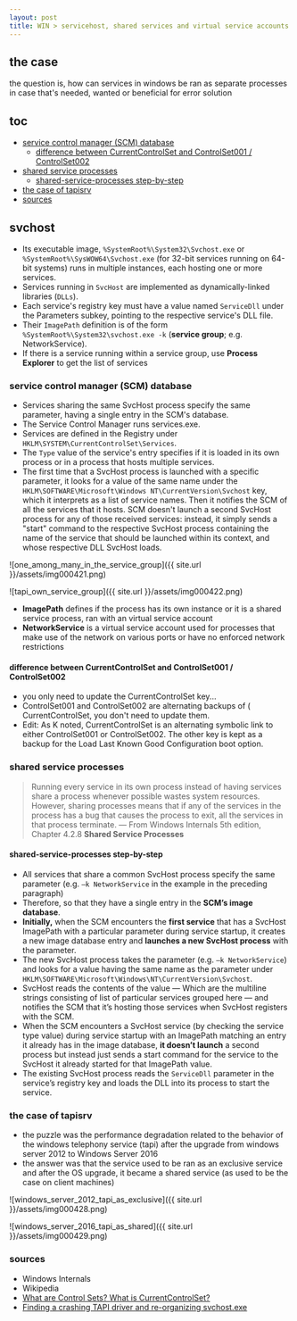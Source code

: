 ```yaml
---
layout: post
title: WIN > servicehost, shared services and virtual service accounts
---
```

## the case	
the question is, how can services in windows be ran as separate processes in case that's needed, wanted or beneficial for error solution

## toc
<!-- TOC -->

- [service control manager (SCM) database](#service-control-manager-scm-database)
    - [difference between CurrentControlSet and ControlSet001 / ControlSet002](#difference-between-currentcontrolset-and-controlset001--controlset002)
- [shared service processes](#shared-service-processes)
    - [shared-service-processes step-by-step](#shared-service-processes-step-by-step)
- [the case of tapisrv](#the-case-of-tapisrv)
- [sources](#sources)

<!-- /TOC -->

## svchost
* Its executable image, `%SystemRoot%\System32\Svchost.exe` or `%SystemRoot%\SysWOW64\Svchost.exe` (for 32-bit services running on 64-bit systems) runs in multiple instances, each hosting one or more services.
* Services running in `SvcHost` are implemented as dynamically-linked libraries (`DLLs`). 
* Each service's registry key must have a value named `ServiceDll` under the Parameters subkey, pointing to the respective service's DLL file. 
* Their `ImagePath` definition is of the form `%SystemRoot%\System32\svchost.exe -k` (**service group**; e.g. NetworkService). 
* If there is a service running within a service group, use **Process Explorer** to get the list of services

### service control manager (SCM) database
* Services sharing the same SvcHost process specify the same parameter, having a single entry in the SCM's database. 
* The Service Control Manager runs services.exe. 
* Services are defined in the Registry under `HKLM\SYSTEM\CurrentControlSet\Services`. 
* The `Type` value of the service's entry specifies if it is loaded in its own process or in a process that hosts multiple services.
* The first time that a SvcHost process is launched with a specific parameter, it looks for a value of the same name under the `HKLM\SOFTWARE\Microsoft\Windows NT\CurrentVersion\Svchost` key, which it interprets as a list of service names. Then it notifies the SCM of all the services that it hosts. SCM doesn't launch a second SvcHost process for any of those received services: instead, it simply sends a "start" command to the respective SvcHost process containing the name of the service that should be launched within its context, and whose respective DLL SvcHost loads.

![one_among_many_in_the_service_group]({{ site.url }}/assets/img000421.png)

![tapi_own_service_group]({{ site.url }}/assets/img000422.png)

* **ImagePath** defines if the process has its own instance or it is a shared service process, ran with an virtual service account 
* **NetworkService** is a virtual service account used for processes that make use of the network on various ports or have no enforced network restrictions

#### difference between CurrentControlSet and ControlSet001 / ControlSet002
* you only need to update the CurrentControlSet key...
* ControlSet001 and ControlSet002 are alternating backups of ( CurrentControlSet, you don't need to update them.
* Edit: As K noted, CurrentControlSet is an alternating symbolic link to either ControlSet001 or ControlSet002. The other key is kept as a backup for the Load Last Known Good Configuration boot option.

### shared service processes
> Running every service in its own process instead of having services share a process whenever possible wastes system resources. However, sharing processes means that if any of the services in the process has a bug that causes the process to exit, all the services in that process terminate. 
— From Windows Internals 5th edition, Chapter 4.2.8 **Shared Service Processes**

#### shared-service-processes step-by-step
* All services that share a common SvcHost process specify the same parameter (e.g. `–k NetworkService` in the example in the preceding paragraph) 
* Therefore, so that they have a single entry in the **SCM’s image database**. 
* **Initially,** when the SCM encounters the **first service** that has a SvcHost ImagePath with a particular parameter during service startup, it creates a new image database entry and **launches a new SvcHost process** with the parameter. 
* The new SvcHost process takes the parameter (e.g. `–k NetworkService`) and looks for a value having the same name as the parameter under `HKLM\SOFTWARE\Microsoft\Windows\NT\CurrentVersion\Svchost`. 
* SvcHost reads the contents of the value — Which are the multiline strings consisting of list of particular services grouped here — and notifies the SCM that it’s hosting those services when SvcHost registers with the SCM.
* When the SCM encounters a SvcHost service (by checking the service type value) during service startup with an ImagePath matching an entry it already has in the image database, **it doesn’t launch** a second process but instead just sends a start command for the service to the SvcHost it already started for that ImagePath value. 
* The existing SvcHost process reads the `ServiceDll` parameter in the service’s registry key and loads the DLL into its process to start the
service. 

### the case of tapisrv
* the puzzle was the performance degradation related to the behavior of the windows telephony service (tapi) after the upgrade from windows server 2012 to Windows Server 2016
* the answer was that the service used to be ran as an exclusive service and after the OS upgrade, it became a shared service (as used to be the case on client machines)

![windows_server_2012_tapi_as_exclusive]({{ site.url }}/assets/img000428.png)

![windows_server_2016_tapi_as_shared]({{ site.url }}/assets/img000429.png)

### sources
* Windows Internals
* Wikipedia
* [What are Control Sets? What is CurrentControlSet?](https://web.archive.org/web/20150217152952/http://support.microsoft.com/kb/100010)
* [Finding a crashing TAPI driver and re-organizing svchost.exe](https://www.eventsentry.com/blog/2009/03/troubleshooting-svchostexe.html)